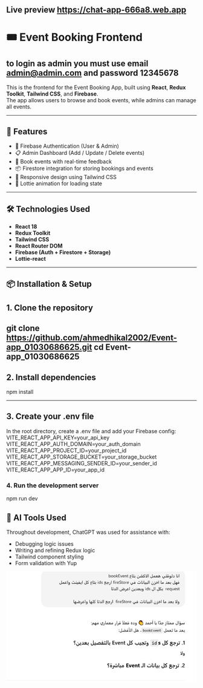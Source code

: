 ## Live preview https://chat-app-666a8.web.app

# 🎟️ Event Booking Frontend
## to login as admin you must use email admin@admin.com and password 12345678

This is the frontend for the Event Booking App, built using **React**, **Redux Toolkit**, **Tailwind CSS**, and **Firebase**.  
The app allows users to browse and book events, while admins can manage all events.

---

## 🚀 Features

- 🔐 Firebase Authentication (User & Admin)
- 📋 Admin Dashboard (Add / Update / Delete events)
- 🛒 Book events with real-time feedback
- 📦 Firestore integration for storing bookings and events
- 🎨 Responsive design using Tailwind CSS
- 🔄 Lottie animation for loading state

---

## 🛠️ Technologies Used

- **React 18**
- **Redux Toolkit**
- **Tailwind CSS**
- **React Router DOM**
- **Firebase (Auth + Firestore + Storage)**
- **Lottie-react**

---
## 📦 Installation & Setup

## 1. Clone the repository


git clone https://github.com/ahmedhikal2002/Event-app_01030686625.git
cd Event-app_01030686625
---


## 2. Install dependencies
npm install

---

## 3.  Create your .env file
In the root directory, create a .env file and add your Firebase config:
VITE_REACT_APP_API_KEY=your_api_key
VITE_REACT_APP_AUTH_DOMAIN=your_auth_domain
VITE_REACT_APP_PROJECT_ID=your_project_id
VITE_REACT_APP_STORAGE_BUCKET=your_storage_bucket
VITE_REACT_APP_MESSAGING_SENDER_ID=your_sender_id
VITE_REACT_APP_APP_ID=your_app_id


### 4. Run the development server
npm run dev


## 🤖 AI Tools Used

Throughout development, ChatGPT was used for assistance with:
- Debugging logic issues
- Writing and refining Redux logic
- Tailwind component styling
- Form validation with Yup

 ![ChatGPT usage](./src/assets/Ai.JPG)







